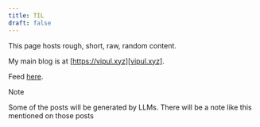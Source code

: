 ```yaml
---
title: TIL
draft: false
---
```


This page hosts rough, short, raw, random content.

My main blog is at [https://vipul.xyz][vipul.xyz].

Feed [here][feed].

> [!NOTE]
> Some of the posts will be generated by LLMs. There will be a note like this
> mentioned on those posts


[vipul.xyz]: https://vipul.xyz
[feed]: https://til.vipul.xyz/index.xml
